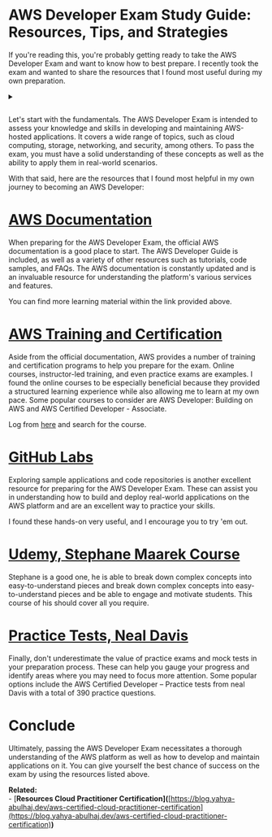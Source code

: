 # AWS Developer Exam Study Guide: Resources, Tips, and Strategies

If you're reading this, you're probably getting ready to take the AWS Developer Exam and want to know how to best prepare. I recently took the exam and wanted to share the resources that I found most useful during my own preparation.

<details> <summary>
<p> </p></summary>
<img src="https://cdn.hashnode.com/res/hashnode/image/upload/v1673373006205/17e94e2f-3f13-417e-84fe-e20690a37c90.png?auto=compress,format&format=webp" />
</details>

Let's start with the fundamentals. The AWS Developer Exam is intended to assess your knowledge and skills in developing and maintaining AWS-hosted applications. It covers a wide range of topics, such as cloud computing, storage, networking, and security, among others. To pass the exam, you must have a solid understanding of these concepts as well as the ability to apply them in real-world scenarios.

With that said, here are the resources that I found most helpful in my own journey to becoming an AWS Developer:

# [AWS Documentation](https://aws.amazon.com/fr/certification/certified-developer-associate/)

When preparing for the AWS Developer Exam, the official AWS documentation is a good place to start. The AWS Developer Guide is included, as well as a variety of other resources such as tutorials, code samples, and FAQs. The AWS documentation is constantly updated and is an invaluable resource for understanding the platform's various services and features.

You can find more learning material within the link provided above.

# [AWS Training and Certification](https://www.aws.training/)

Aside from the official documentation, AWS provides a number of training and certification programs to help you prepare for the exam. Online courses, instructor-led training, and even practice exams are examples. I found the online courses to be especially beneficial because they provided a structured learning experience while also allowing me to learn at my own pace. Some popular courses to consider are AWS Developer: Building on AWS and AWS Certified Developer - Associate.

Log from [here](https://www.aws.training/) and search for the course.

# [GitHub Labs](https://github.com/ACloudGuru-Resources/course-aws-certified-developer-associate)

Exploring sample applications and code repositories is another excellent resource for preparing for the AWS Developer Exam. These can assist you in understanding how to build and deploy real-world applications on the AWS platform and are an excellent way to practice your skills.

I found these hands-on very useful, and I encourage you to try 'em out.

# [Udemy, Stephane Maarek Course](https://www.udemy.com/course/aws-certified-developer-associate-dva-c01/)

Stephane is a good one, he is able to break down complex concepts into easy-to-understand pieces and break down complex concepts into easy-to-understand pieces and be able to engage and motivate students. This course of his should cover all you require.

# [Practice Tests, Neal Davis](https://www.udemy.com/course/aws-developer-associate-practice-exams/)

Finally, don't underestimate the value of practice exams and mock tests in your preparation process. These can help you gauge your progress and identify areas where you may need to focus more attention. Some popular options include the AWS Certified Developer – Practice tests from neal Davis with a total of 390 practice questions.

# Conclude

Ultimately, passing the AWS Developer Exam necessitates a thorough understanding of the AWS platform as well as how to develop and maintain applications on it. You can give yourself the best chance of success on the exam by using the resources listed above.

**Related:**  
\- \[**Resources Cloud Practitioner Certification\](**[https://blog.yahya-abulhaj.dev/aws-certified-cloud-practitioner-certification](https://blog.yahya-abulhaj.dev/aws-certified-cloud-practitioner-certification)**)**